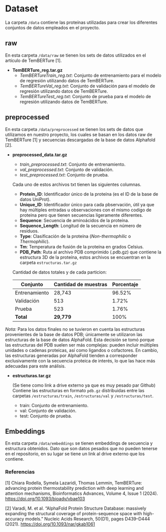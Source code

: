 # Dataset
La carpeta `/data` contiene las proteínas utilizadas para crear los diferentes conjuntos de datos empleados en el proyecto.

## raw 
En esta carpeta  `/data/raw` se tienen los sets de datos utilizados en el artículo de TemBERTure [1].
* **TemBERTure_reg.tar.gz**
  - *TemBERTureTrain_reg.txt*: Conjunto de entrenamiento para el modelo de regresión utilizando datos de TemBERTure.
  - *TemBERTureVal_reg.txt*: Conjunto de validación para el modelo de regresión utilizando datos de TemBERTure.
  - *TemBERTureTest_reg.txt*: Conjunto de prueba para el modelo de regresión utilizando datos de TemBERTure.

## preprocessed
En esta carpeta  `/data/preprocessed` se tienen los sets de datos que utilizamos en nuestro proyecto, los cuales se basan en los datos raw de TemBERTure [1] y secuencias descargadas de la base de datos Alphafold [2].

* **preprocessed_data.tar.gz** 
    - *train_preprocessed.txt*: Conjunto de entrenamiento.
  - *val_preprocessed.txt*: Conjunto de validación.
  - *test_preprocessed.txt*: Conjunto de prueba.
  
  Cada uno de estos archivos txt tienen las siguientes columnas.
    - **Protein_ID**: Identificador único de la proteína (es el ID de la base de datos UniProt).
    - **Unique_ID**: Identificador único para cada pbservación, útil ya que hay múltiples entradas u observaciones con el mismo codigo de proteina pero que tienen secuencias ligeramente diferentes.
    - **Sequence**: Secuencia de aminoácidos de la proteína.
    - **Sequence_Length**: Longitud de la secuencia en número de residuos.
    - **Type**: Clasificación de la proteína (*Non-thermophilic* o *Thermophilic*).
    - **Tm**: Temperatura de fusión de la proteína en grados Celsius.
    - **PDB_Path**: Ruta al archivo PDB comprimido (.pdb.gz) que contiene la estructura 3D de la proteína, estos archivos se encuentran en la carpeta `estructuras.tar.gz`

  Cantidad de datos totales y de cada particion:

  | Conjunto     | Cantidad de muestras | Porcentaje |
  |--------------|----------------------|------------|
  | Entrenamiento  | 28,743                | 96.52%     |
  | Validación | 513                   | 1.72%      |
  | Prueba          | 523                   | 1.76%      |
  | **Total**               | **29,779**            | 100%       |

*Nota:* Para los datos finales no se tuvieron en cuenta las estructuras provenientes de la base de datos PDB; únicamente se utilizaron las estructuras de la base de datos AlphaFold. Esta decisión se tomó porque las estructuras del PDB suelen ser más complejas: pueden incluir múltiples unidades o cadenas proteicas, así como ligandos o cofactores. En cambio, las estructuras generadas por AlphaFold tienden a corresponder exclusivamente con la secuencia proteica de interés, lo que las hace más adecuadas para este análisis.

* **estructuras.tar.gz**
  
  (Se tiene como link a drive externo ya que es muy pesado par Github)
  Contiene las estructuras en formato `pdb.gz` distribuidas entre las carpetas `/estructuras/train`, `/estructuras/val` y `/estructuras/test`.
  - train: Conjunto de entrenamiento.
  - val: Conjunto de validación.
  - test: Conjunto de prueba.
 
## Embeddings
En esta carpeta  `/data/embeddings` se tienen embeddings de secuencia y estructura obtenidos. Dato que son datos pesados que no pueden tenerse en el repositorio, en su lugar se tiene un link al drive externo que los contiene.

### **Referencias**

[1] Chiara Rodella, Symela Lazaridi, Thomas Lemmin, TemBERTure: advancing protein thermostability prediction with deep learning and attention mechanisms, Bioinformatics Advances, Volume 4, Issue 1 (2024). https://doi.org/10.1093/bioadv/vbae103

[2] Varadi, M. et al. “AlphaFold Protein Structure Database: massively expanding the structural coverage of protein-sequence space with high-accuracy models.” Nucleic Acids Research, 50(D1), pages D439–D444 (2021). https://doi.org/10.1093/nar/gkab1061

